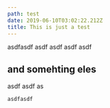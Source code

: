 ```yaml
---
path: test
date: 2019-06-10T03:02:22.212Z
title: This is just a test
---
```

asdfasdf asdf asdf asdf asdf

## and somehting eles
asdf
asdf
as


```python
asdfasdf
```
